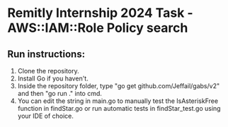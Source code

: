 # Remitly Internship 2024 Task - AWS::IAM::Role Policy search

## Run instructions:
1. Clone the repository.
2. Install Go if you haven't.
3. Inside the repository folder, type "go get github.com/Jeffail/gabs/v2" and then "go run ." into cmd.
4. You can edit the string in main.go to manually test the IsAsteriskFree function in findStar.go or run automatic tests in findStar_test.go using your IDE of choice.

